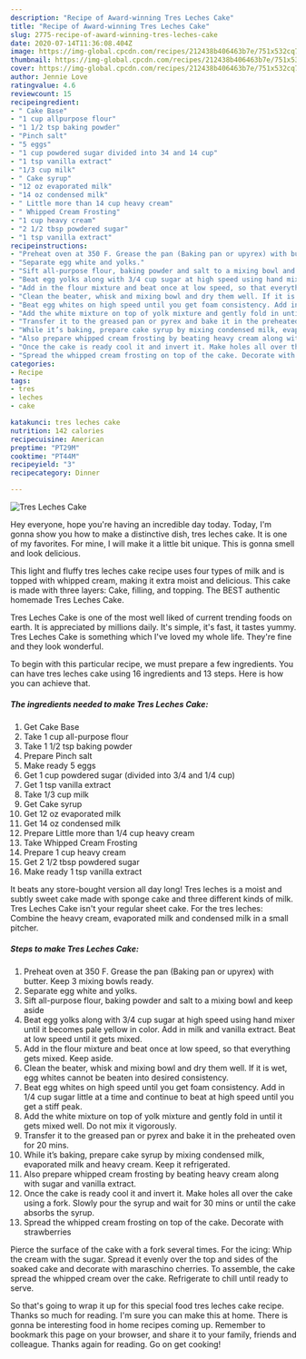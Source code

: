 ```yaml
---
description: "Recipe of Award-winning Tres Leches Cake"
title: "Recipe of Award-winning Tres Leches Cake"
slug: 2775-recipe-of-award-winning-tres-leches-cake
date: 2020-07-14T11:36:08.404Z
image: https://img-global.cpcdn.com/recipes/212438b406463b7e/751x532cq70/tres-leches-cake-recipe-main-photo.jpg
thumbnail: https://img-global.cpcdn.com/recipes/212438b406463b7e/751x532cq70/tres-leches-cake-recipe-main-photo.jpg
cover: https://img-global.cpcdn.com/recipes/212438b406463b7e/751x532cq70/tres-leches-cake-recipe-main-photo.jpg
author: Jennie Love
ratingvalue: 4.6
reviewcount: 15
recipeingredient:
- " Cake Base"
- "1 cup allpurpose flour"
- "1 1/2 tsp baking powder"
- "Pinch salt"
- "5 eggs"
- "1 cup powdered sugar divided into 34 and 14 cup"
- "1 tsp vanilla extract"
- "1/3 cup milk"
- " Cake syrup"
- "12 oz evaporated milk"
- "14 oz condensed milk"
- " Little more than 14 cup heavy cream"
- " Whipped Cream Frosting"
- "1 cup heavy cream"
- "2 1/2 tbsp powdered sugar"
- "1 tsp vanilla extract"
recipeinstructions:
- "Preheat oven at 350 F. Grease the pan (Baking pan or upyrex) with butter. Keep 3 mixing bowls ready."
- "Separate egg white and yolks."
- "Sift all-purpose flour, baking powder and salt to a mixing bowl and keep aside"
- "Beat egg yolks along with 3/4 cup sugar at high speed using hand mixer until it becomes pale yellow in color. Add in milk and vanilla extract. Beat at low speed until it gets mixed."
- "Add in the flour mixture and beat once at low speed, so that everything gets mixed. Keep aside."
- "Clean the beater, whisk and mixing bowl and dry them well. If it is wet, egg whites cannot be beaten into desired consistency."
- "Beat egg whites on high speed until you get foam consistency. Add in 1/4 cup sugar little at a time and continue to beat at high speed until you get a stiff peak."
- "Add the white mixture on top of yolk mixture and gently fold in until it gets mixed well. Do not mix it vigorously."
- "Transfer it to the greased pan or pyrex and bake it in the preheated oven for 20 mins."
- "While it’s baking, prepare cake syrup by mixing condensed milk, evaporated milk and heavy cream. Keep it refrigerated."
- "Also prepare whipped cream frosting by beating heavy cream along with sugar and vanilla extract."
- "Once the cake is ready cool it and invert it. Make holes all over the cake using a fork. Slowly pour the syrup and wait for 30 mins or until the cake absorbs the syrup."
- "Spread the whipped cream frosting on top of the cake. Decorate with strawberries"
categories:
- Recipe
tags:
- tres
- leches
- cake

katakunci: tres leches cake 
nutrition: 142 calories
recipecuisine: American
preptime: "PT29M"
cooktime: "PT44M"
recipeyield: "3"
recipecategory: Dinner

---
```



![Tres Leches Cake](https://img-global.cpcdn.com/recipes/212438b406463b7e/751x532cq70/tres-leches-cake-recipe-main-photo.jpg)

Hey everyone, hope you're having an incredible day today. Today, I'm gonna show you how to make a distinctive dish, tres leches cake. It is one of my favorites. For mine, I will make it a little bit unique. This is gonna smell and look delicious.

This light and fluffy tres leches cake recipe uses four types of milk and is topped with whipped cream, making it extra moist and delicious. This cake is made with three layers: Cake, filling, and topping. The BEST authentic homemade Tres Leches Cake.

Tres Leches Cake is one of the most well liked of current trending foods on earth. It is appreciated by millions daily. It's simple, it's fast, it tastes yummy. Tres Leches Cake is something which I've loved my whole life. They're fine and they look wonderful.


To begin with this particular recipe, we must prepare a few ingredients. You can have tres leches cake using 16 ingredients and 13 steps. Here is how you can achieve that.

<!--inarticleads1-->

##### The ingredients needed to make Tres Leches Cake:

1. Get  Cake Base
1. Take 1 cup all-purpose flour
1. Take 1 1/2 tsp baking powder
1. Prepare Pinch salt
1. Make ready 5 eggs
1. Get 1 cup powdered sugar (divided into 3/4 and 1/4 cup)
1. Get 1 tsp vanilla extract
1. Take 1/3 cup milk
1. Get  Cake syrup
1. Get 12 oz evaporated milk
1. Get 14 oz condensed milk
1. Prepare  Little more than 1/4 cup heavy cream
1. Take  Whipped Cream Frosting
1. Prepare 1 cup heavy cream
1. Get 2 1/2 tbsp powdered sugar
1. Make ready 1 tsp vanilla extract


It beats any store-bought version all day long! Tres leches is a moist and subtly sweet cake made with sponge cake and three different kinds of milk. Tres Leches Cake isn&#39;t your regular sheet cake. For the tres leches: Combine the heavy cream, evaporated milk and condensed milk in a small pitcher. 

<!--inarticleads2-->

##### Steps to make Tres Leches Cake:

1. Preheat oven at 350 F. Grease the pan (Baking pan or upyrex) with butter. Keep 3 mixing bowls ready.
1. Separate egg white and yolks.
1. Sift all-purpose flour, baking powder and salt to a mixing bowl and keep aside
1. Beat egg yolks along with 3/4 cup sugar at high speed using hand mixer until it becomes pale yellow in color. Add in milk and vanilla extract. Beat at low speed until it gets mixed.
1. Add in the flour mixture and beat once at low speed, so that everything gets mixed. Keep aside.
1. Clean the beater, whisk and mixing bowl and dry them well. If it is wet, egg whites cannot be beaten into desired consistency.
1. Beat egg whites on high speed until you get foam consistency. Add in 1/4 cup sugar little at a time and continue to beat at high speed until you get a stiff peak.
1. Add the white mixture on top of yolk mixture and gently fold in until it gets mixed well. Do not mix it vigorously.
1. Transfer it to the greased pan or pyrex and bake it in the preheated oven for 20 mins.
1. While it’s baking, prepare cake syrup by mixing condensed milk, evaporated milk and heavy cream. Keep it refrigerated.
1. Also prepare whipped cream frosting by beating heavy cream along with sugar and vanilla extract.
1. Once the cake is ready cool it and invert it. Make holes all over the cake using a fork. Slowly pour the syrup and wait for 30 mins or until the cake absorbs the syrup.
1. Spread the whipped cream frosting on top of the cake. Decorate with strawberries


Pierce the surface of the cake with a fork several times. For the icing: Whip the cream with the sugar. Spread it evenly over the top and sides of the soaked cake and decorate with maraschino cherries. To assemble, the cake spread the whipped cream over the cake. Refrigerate to chill until ready to serve. 

So that's going to wrap it up for this special food tres leches cake recipe. Thanks so much for reading. I'm sure you can make this at home. There is gonna be interesting food in home recipes coming up. Remember to bookmark this page on your browser, and share it to your family, friends and colleague. Thanks again for reading. Go on get cooking!
